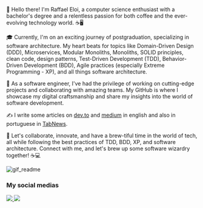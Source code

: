 👋 Hello there! I'm Raffael Eloi, a computer science enthusiast with a bachelor's degree and a relentless passion for both coffee and the ever-evolving technology world. ☕🖥️

🎓 Currently, I'm on an exciting journey of postgraduation, specializing in software architecture. My heart beats for topics like Domain-Driven Design (DDD), Microservices, Modular Monoliths, Monoliths, SOLID principles, clean code, design patterns, Test-Driven Development (TDD), Behavior-Driven Development (BDD), Agile practices (especially Extreme Programming - XP), and all things software architecture.

💼 As a software engineer, I've had the privilege of working on cutting-edge projects and collaborating with amazing teams. My GitHub is where I showcase my digital craftsmanship and share my insights into the world of software development.

✍️ I write some articles on [dev.to](https://dev.to/raffaeleloi) and [medium](https://medium.com/@raffaeleloi) in english and also in portuguese in [TabNews](https://www.tabnews.com.br/raffaeleloi).

🚀 Let's collaborate, innovate, and have a brew-tiful time in the world of tech, all while following the best practices of TDD, BDD, XP, and software architecture. Connect with me, and let's brew up some software wizardry together! ☕💻

![gif_readme](https://user-images.githubusercontent.com/51720161/139523034-f7da3b43-4ee3-411d-9b1e-d6d2c7786f1e.gif)

### My social medias
<div>
  <a href="mailto:raffaeleloi121@gmail.com" target="_blank">
    <img src="https://img.shields.io/badge/Gmail-D14836?style=for-the-badge&logo=gmail&logoColor=white"/>
  </a>
  <a href="https://www.linkedin.com/in/raffael-eloi/" target="_blank">
    <img src="https://img.shields.io/badge/LinkedIn-0077B5?style=for-the-badge&logo=linkedin&logoColor=white"/>
  </a>
</div>
